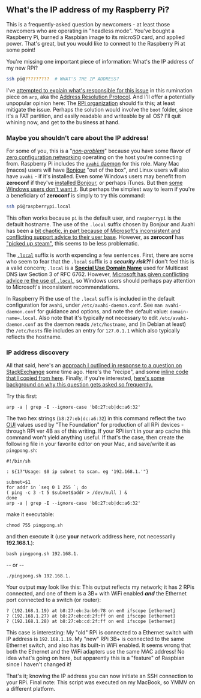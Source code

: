 ## What's the IP address of my Raspberry Pi?

This is a frequently-asked question by newcomers - at least those newcomers who are operating in "headless mode". You've bought a Raspberry Pi, burned a Raspbian image to its microSD card, and applied power. That's great, but you would like to connect to the Raspberry Pi at some point! 

You're missing one important piece of information: What's the IP address of my new RPi? 

```bash
ssh pi@?????????  # WHAT'S THE IP ADDRESS?
```

 I've [attempted to explain what's responsible for this issue](https://github.com/seamusdemora/PiFormulae/blob/master/ThinkingAboutARP.md) in this rumination piece on `arp`, aka the [Address Resolution Protocol](https://en.wikipedia.org/wiki/Address_Resolution_Protocol). And I'll offer a potentially unpopular opinion here: The [RPi organization](https://www.raspberrypi.org/about/) should fix this; at least mitigate the issue. Perhaps the solution would involve the `boot` folder, since it's a FAT partition, and easily readable and writeable by all OS? I'll quit whining now, and get to the business at hand. 

### Maybe you shouldn't care about the IP address! 

For some of you, this is a "[_non-problem_](https://www.collinsdictionary.com/dictionary/english/nonproblem)" because you have some flavor of [zero configuration networking](https://en.wikipedia.org/wiki/Zero-configuration_networking) operating on the host you're connecting from. Raspberry Pi includes the [`avahi` daemon](https://en.wikipedia.org/wiki/Avahi_(software)) for this role. Many Mac (macos) users will have [Bonjour](https://en.wikipedia.org/wiki/Bonjour_(software)) "out of the box", and Linux users will also have `avahi` - if it's installed. Even some Windows users may benefit from **zeroconf** if they've [installed Bonjour](https://support.apple.com/downloads/Bonjour_for_Windows), or perhaps iTunes. But then [some Windows users don't want it](https://apple.stackexchange.com/questions/45765/do-i-really-need-bonjour-on-windows). But perhaps the simplest way to learn if you're a beneficiary of **zeroconf** is simply to try this command:  

```bash
ssh pi@raspberrypi.local
```

This often works because `pi` is the default user, and `raspberrypi` is the default hostname. The use of the `.local` suffix chosen by Bonjour and Avahi has been a [bit chaotic, in part because of Microsoft's inconsistent and conflicting support advice to their user base](https://en.wikipedia.org/wiki/.local). However, as **zeroconf** has ["picked up steam"](https://idioms.thefreedictionary.com/pick+up+steam), this seems to be less problematic. 

The [`.local`](https://en.wikipedia.org/wiki/.local) suffix is worth expending a few sentences. First, there are some who seem to fear that the `.local` suffix is a ***security risk?!*** I don't feel this is a valid concern; `.local` is a [**Special Use Domain Name**](https://en.wikipedia.org/wiki/Special-use_domain_name) used for Multicast DNS iaw Section 3 of	RFC 6762. However, [Microsoft has given conflicting advice re the use of `.local`](https://en.wikipedia.org/wiki/.local#Microsoft_recommendations), so Windows users should perhaps pay attention to Microsoft's inconsistent recommendations. 

In Raspberry Pi the use of the `.local` suffix is included in the default configuration for `avahi`, under `/etc/avahi-daemon.conf`. See `man avahi-daemon.conf` for guidance and options, and note the default value: `domain-name=.local`. Also note that it's typically not necessary to edit `/etc/avahi-daemon.conf` as the daemon reads `/etc/hostname`, and (in Debian at least) the `/etc/hosts` file includes an entry for `127.0.1.1` which also typically reflects the hostname.

### IP address discovery

All that said, here's an [approach I outlined in response to a question on StackExchange](https://raspberrypi.stackexchange.com/questions/82837/is-it-possible-to-set-a-static-ip-for-the-first-boot-of-headless-pi-ethernet-gad/82859#82859) some time ago. Here's the "recipe", and some [inline code that I copied from here](https://gist.github.com/blu3Alien/4585961). Finally, if you're interested, [here's some background on why this question gets asked so frequently.](https://github.com/seamusdemora/PiFormulae/blob/master/ThinkingAboutARP.md)

Try this first: 

```
arp -a | grep -E --ignore-case 'b8:27:eb|dc:a6:32'
```


The two hex strings (`b8:27:eb|dc:a6:32`) in this command reflect the two [OUI](https://en.wikipedia.org/wiki/Organizationally_unique_identifier) values used by "The Foundation" for production of all RPi devices - through RPi ver 4B as of this writing. If your RPi isn't in your arp cache this command won't yield anything useful. If that's the case, then create the following file in your favorite editor on your Mac, and save/write it as `pingpong.sh`: 
```
#!/bin/sh

: ${1?"Usage: $0 ip subnet to scan. eg '192.168.1.'"}

subnet=$1
for addr in `seq 0 1 255 `; do
( ping -c 3 -t 5 $subnet$addr > /dev/null ) &
done
arp -a | grep -E --ignore-case 'b8:27:eb|dc:a6:32'
```
make it executable:

```chmod 755 pingpong.sh``` 

and then execute it (use __your__ network address here, not necessarily __192.168.1.__):

```bash pingpong.sh 192.168.1.```

-- or --

```./pingpong.sh 192.168.1.```

Your output may look like this: This output reflects my network; it has 2 RPis connected, and one of them is a 3B+ with WiFi enabled ***and*** the Ethernet port connected to a switch (or router): 
```
? (192.168.1.19) at b8:27:eb:3a:b9:78 on en0 ifscope [ethernet]
? (192.168.1.27) at b8:27:eb:cd:2f:ff on en0 ifscope [ethernet]
? (192.168.1.28) at b8:27:eb:cd:2f:ff on en0 ifscope [ethernet]
```

This case is interesting: My "old" RPi is connected to a Ethernet switch with IP address is `192.168.1.19`. My "new" RPi 3B+ is connected to the same Ethernet switch, and also has its built-in WiFi enabled. It seems wrong that both the Ethernet and the WiFi adapters use the same MAC address! No idea what's going on here, but apparently this is a "feature" of Raspbian since I haven't changed it! 

That's it; knowing the IP address you can now initiate an SSH connection to your RPi. Final note: This script was executed on my MacBook, so YMMV on a different platform. 
